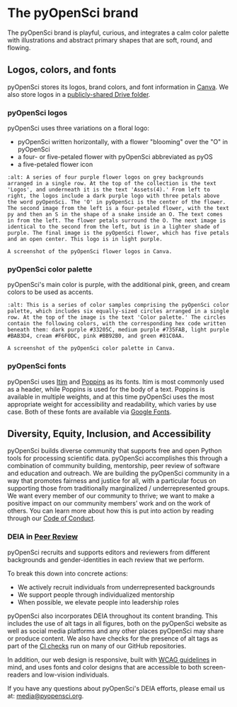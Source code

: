 # The pyOpenSci brand

The pyOpenSci brand is playful, curious, and integrates a calm color palette with illustrations and abstract primary shapes that are soft, round, and flowing.

## Logos, colors, and fonts

pyOpenSci stores its logos, brand colors, and font information in [Canva](https://www.pyopensci.org/handbook/organization/canva.html). We also store logos in a [publicly-shared Drive folder](https://drive.google.com/drive/folders/1m4cG3JLonP0mQ8y3pBaULMulpja-As0l?usp=drive_link).

### pyOpenSci logos

pyOpenSci uses three variations on a floral logo:
* pyOpenSci written horizontally, with a flower "blooming" over the "O" in pyOpenSci
* a four- or five-petaled flower with pyOpenSci abbreviated as pyOS
* a five-petaled flower icon

```{figure} /images/canva-images/pyos-flowers.png
:alt: A series of four purple flower logos on grey backgrounds arranged in a single row. At the top of the collection is the text 'Logos', and underneath it is the text 'Assets(4).' From left to right, the logos include a dark purple logo with three petals above the word pyOpenSci. The 'O' in pyOpenSci is the center of the flower. The second image from the left is a four-petaled flower, with the text py and then an S in the shape of a snake inside an O. The text comes in from the left. The flower petals surround the O. The next image is identical to the second from the left, but is in a lighter shade of purple. The final image is the pyOpenSci flower, which has five petals and an open center. This logo is in light purple.

A screenshot of the pyOpenSci flower logos in Canva.
```

### pyOpenSci color palette

pyOpenSci's main color is purple, with the additional pink, green, and cream colors to be used as accents.

```{figure} /images/canva-images/pyos-color-palette.png
:alt: This is a series of color samples comprising the pyOpenSci color palette, which includes six equally-sized circles arranged in a single row. At the top of the image is the text 'Color palette.' The circles contain the following colors, with the corresponding hex code written beneath them: dark purple #33205C, medium purple #735FAB, light purple #BAB3D4, cream #F6F0DC, pink #BB92B0, and green #81C0AA.

A screenshot of the pyOpenSci color palette in Canva.
```

### pyOpenSci fonts

pyOpenSci uses [Itim](https://fonts.google.com/specimen/Itim) and [Poppins](https://fonts.google.com/specimen/Poppins?query=poppins) as its fonts. Itim is most commonly used as a header, while Poppins is used for the body of a text. Poppins is available in multiple weights, and at this time pyOpenSci uses the most appropriate weight for accessibility and readability, which varies by use case. Both of these fonts are available via [Google Fonts](https://fonts.google.com/).

## Diversity, Equity, Inclusion, and Accessibility

pyOpenSci builds diverse community that supports free and open Python tools for processing scientific data. pyOpenSci accomplishes this through a combination of community building, mentorship, peer review of software and education and outreach. We are building the pyOpenSci community in a way that promotes fairness and justice for all, with a particular focus on supporting those from traditionally marginalized / underrepresented groups. We want every member of our community to thrive; we want to make a positive impact on our community members’ work and on the work of others. You can learn more about how this is put into action by reading through our [Code of Conduct](https://www.pyopensci.org/handbook/CODE_OF_CONDUCT.html).

### DEIA in [Peer Review](https://www.pyopensci.org/about-peer-review/index.html)

pyOpenSci recruits and supports editors and reviewers from different backgrounds and gender-identities in each review that we perform.

To break this down into concrete actions:
* We actively recruit individuals from underrepresented backgrounds
* We support people through individualized mentorship
* When possible, we elevate people into leadership roles

pyOpenSci also incorporates DEIA throughout its content branding. This includes the use of alt tags in all figures, both on the pyOpenSci website as well as social media platforms and any other places pyOpenSci may share or produce content. We also have checks for the presence of alt tags as part of the [CI checks](https://www.pyopensci.org/handbook/community/github/continuous-integration.html) run on many of our GitHub repositories.

In addition, our web design is responsive, built with [WCAG guidelines](https://www.w3.org/WAI/standards-guidelines/wcag/wcag3-intro/) in mind, and uses fonts and color designs that are accessible to both screen-readers and low-vision individuals.

If you have any questions about pyOpenSci's DEIA efforts, please email us at: [media@pyopensci.org](mailto:media@pyopensci.org).
